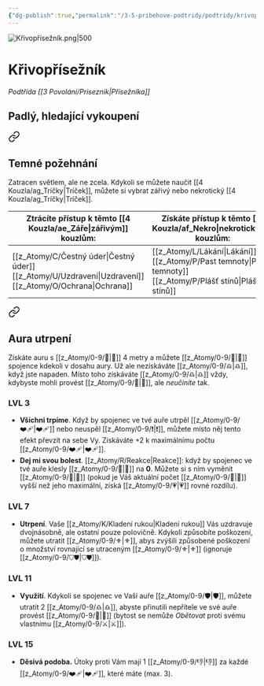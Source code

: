 ```yaml
---
{"dg-publish":true,"permalink":"/3-5-pribehove-podtridy/podtridy/krivopriseznik/"}
---
```


![Křivopřísežník.png|500](/img/user/z_img/K%C5%99ivop%C5%99%C3%ADse%C5%BEn%C3%ADk.png)
# Křivopřísežník
*Podtřída [[3 Povolání/Priseznik\|Přísežníka]]*
## **Padlý, hledající vykoupení**

<div class="transclusion internal-embed is-loaded"><a class="markdown-embed-link" href="/z-atomy/t/temne-pozehnani/" aria-label="Open link"><svg xmlns="http://www.w3.org/2000/svg" width="24" height="24" viewBox="0 0 24 24" fill="none" stroke="currentColor" stroke-width="2" stroke-linecap="round" stroke-linejoin="round" class="svg-icon lucide-link"><path d="M10 13a5 5 0 0 0 7.54.54l3-3a5 5 0 0 0-7.07-7.07l-1.72 1.71"></path><path d="M14 11a5 5 0 0 0-7.54-.54l-3 3a5 5 0 0 0 7.07 7.07l1.71-1.71"></path></svg></a><div class="markdown-embed">




## Temné požehnání 
Zatracen světlem, ale ne zcela.
Kdykoli se můžete naučit [[4 Kouzla/ag_Tríčky\|Tríček]], můžete si vybrat zářivý nebo nekrotický [[4 Kouzla/ag_Tríčky\|Tríček]].

| Ztrácíte přístup k těmto [[4 Kouzla/ae_Záře\|zářivým]] kouzlům: | Získáte přístup k těmto [[4 Kouzla/af_Nekro\|nekrotickým]] kouzlům: |
| ----------------------------------------------------- | --------------------------------------------------------- |
| [[z_Atomy/C/Čestný úder\|Čestný úder]]<br>[[z_Atomy/U/Uzdravení\|Uzdravení]]<br>[[z_Atomy/O/Ochrana\|Ochrana]]       | [[z_Atomy/L/Lákání\|Lákání]]<br>[[z_Atomy/P/Past temnoty\|Past temnoty]]<br>[[z_Atomy/P/Plášť stínů\|Plášť stínů]]         |


</div></div>


<div class="transclusion internal-embed is-loaded"><a class="markdown-embed-link" href="/z-atomy/a/aura-utrpeni/" aria-label="Open link"><svg xmlns="http://www.w3.org/2000/svg" width="24" height="24" viewBox="0 0 24 24" fill="none" stroke="currentColor" stroke-width="2" stroke-linecap="round" stroke-linejoin="round" class="svg-icon lucide-link"><path d="M10 13a5 5 0 0 0 7.54.54l3-3a5 5 0 0 0-7.07-7.07l-1.72 1.71"></path><path d="M14 11a5 5 0 0 0-7.54-.54l-3 3a5 5 0 0 0 7.07 7.07l1.71-1.71"></path></svg></a><div class="markdown-embed">




## Aura utrpení 
Získáte auru s [[z_Atomy/0-9/🫱\|🫱]] 4 metry a můžete [[z_Atomy/0-9/🔰\|🔰]] spojence kdekoli v dosahu aury. 
Už ale nezískáváte [[z_Atomy/0-9/♎\|♎]], když jste napaden. Místo toho získáváte [[z_Atomy/0-9/♎\|♎]] vždy, kdybyste mohli provést [[z_Atomy/0-9/🔰\|🔰]], ale *neučiníte* tak.

</div></div>

### LVL 3
- **Všichni trpíme**. Když by spojenec ve tvé auře utrpěl [[z_Atomy/0-9/❤️‍🩹\|❤️‍🩹]] nebo neuspěl [[z_Atomy/0-9/❗\|❗]], můžete místo něj tento efekt převzít na sebe Vy. Získáváte +2 k maximálnímu počtu [[z_Atomy/0-9/❤️‍🩹\|❤️‍🩹]].
- **Dej mi svou bolest**. [[z_Atomy/R/Reakce\|Reakce]]: když by spojenec ve tvé auře klesly [[z_Atomy/0-9/💖\|💖]] na **0**. Můžete si s ním vyměnit [[z_Atomy/0-9/💖\|💖]] (pokud je Váš aktuální počet [[z_Atomy/0-9/💖\|💖]] vyšší než jeho maximální, získá [[z_Atomy/0-9/💗\|💗]] rovné rozdílu).
### LVL 7
- **Utrpení**. Vaše [[z_Atomy/K/Kladení rukou\|Kladení rukou]] Vás uzdravuje dvojnásobně, ale ostatní pouze polovičně. Kdykoli způsobíte poškození, můžete utratit [[z_Atomy/0-9/⚜️\|⚜️]], abys zvýšili způsobené poškození o množství rovnající se utraceným [[z_Atomy/0-9/⚜️\|⚜️]] (ignoruje [[z_Atomy/0-9/⛉⛊\|⛉⛊]]).
### LVL 11
- **Využití**. Kdykoli se spojenec ve Vaší auře [[z_Atomy/0-9/🛡️\|🛡️]], můžete utratit 2 [[z_Atomy/0-9/♎\|♎]], abyste přinutili nepřítele ve své auře provést [[z_Atomy/0-9/🔰\|🔰]] (bytost se nemůže *Obětovat* proti svému vlastnímu [[z_Atomy/0-9/⚔️\|⚔️]]).
### LVL 15
- **Děsivá podoba.** Útoky proti Vám mají 1 [[z_Atomy/0-9/👎\|👎]] za každé [[z_Atomy/0-9/❤️‍🩹\|❤️‍🩹]], které máte (max. 3).